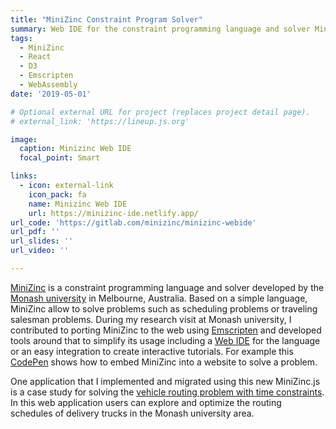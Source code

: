 ```yaml
---
title: "MiniZinc Constraint Program Solver"
summary: Web IDE for the constraint programming language and solver MiniZinc
tags:
  - MiniZinc
  - React
  - D3
  - Emscripten
  - WebAssembly
date: '2019-05-01'

# Optional external URL for project (replaces project detail page).
# external_link: 'https://lineup.js.org'

image:
  caption: Minizinc Web IDE
  focal_point: Smart

links:
  - icon: external-link
    icon_pack: fa
    name: Minizinc Web IDE
    url: https://minizinc-ide.netlify.app/
url_code: 'https://gitlab.com/minizinc/minizinc-webide'
url_pdf: ''
url_slides: ''
url_video: ''

---
```


[MiniZinc](https:/www.minizinc.org) is a constraint programming language and solver developed by the [Monash university](https://www.monash.edu/) in Melbourne, Australia. Based on a simple language, MiniZinc allow to solve problems such as scheduling problems or traveling salesman problems. During my research visit at Monash university, I contributed to porting MiniZinc to the web using [Emscripten](https://emscripten.org/) and developed tools around that to simplify its usage including a [Web IDE](https://minizinc-ide.netlify.app/) for the language or an easy integration to create interactive tutorials. For example this [CodePen](https://codepen.io/sgratzl/pen/agZKzM) shows how to embed MiniZinc into a website to solve a problem.

One application that I implemented and migrated using this new MiniZinc.js is a case study for solving the [vehicle routing problem with time constraints](https://vrptw.netlify.app/). In this web application users can explore and optimize the routing schedules of delivery trucks in the Monash university area.
